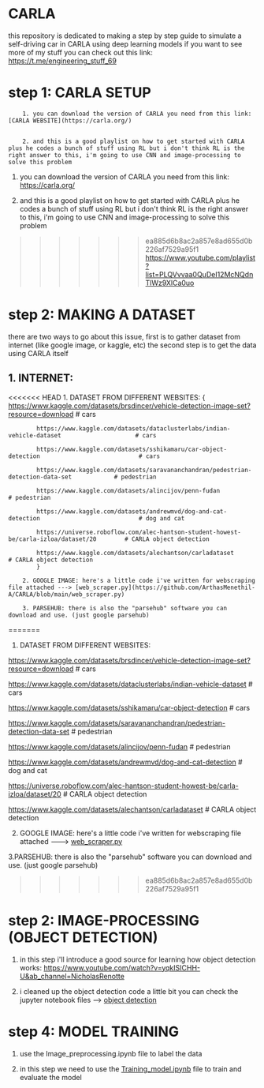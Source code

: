 # CARLA
 this repository is dedicated to making a step by step guide to simulate a self-driving car in CARLA using deep learning models 
 if you want to see more of my stuff you can check out this link:
 https://t.me/engineering_stuff_69

# step 1: CARLA SETUP

        1. you can download the version of CARLA you need from this link: [CARLA WEBSITE](https://carla.org/)


        2. and this is a good playlist on how to get started with CARLA plus he codes a bunch of stuff using RL but i don't think RL is the right answer to this, i'm going to use CNN and image-processing to solve this problem

1. you can download the version of CARLA you need from this link: 
 https://carla.org/

2. and this is a good playlist on how to get started with CARLA plus he codes a bunch of stuff using RL but i don't think RL is the right answer to this, i'm going to use CNN and image-processing to solve this problem
>>>>>>> ea885d6b8ac2a857e8ad655d0b226af7529a95f1
 https://www.youtube.com/playlist?list=PLQVvvaa0QuDeI12McNQdnTlWz9XlCa0uo

# step 2: MAKING A DATASET
 there are two ways to go about this issue, first is to gather dataset from internet (like google image, or kaggle, etc) 
 the second step is to get the data using CARLA itself
 
 ## 1. INTERNET:
<<<<<<< HEAD
        1. DATASET FROM DIFFERENT WEBSITES:
            {
            https://www.kaggle.com/datasets/brsdincer/vehicle-detection-image-set?resource=download    # cars

            https://www.kaggle.com/datasets/dataclusterlabs/indian-vehicle-dataset                     # cars

            https://www.kaggle.com/datasets/sshikamaru/car-object-detection                            # cars

            https://www.kaggle.com/datasets/saravananchandran/pedestrian-detection-data-set            # pedestrian

            https://www.kaggle.com/datasets/alincijov/penn-fudan                                       # pedestrian

            https://www.kaggle.com/datasets/andrewmvd/dog-and-cat-detection                            # dog and cat

            https://universe.roboflow.com/alec-hantson-student-howest-be/carla-izloa/dataset/20        # CARLA object detection 

            https://www.kaggle.com/datasets/alechantson/carladataset                                   # CARLA object detection
            }
   
        2. GOOGLE IMAGE: here's a little code i've written for webscraping file attached ---> [web_scraper.py](https://github.com/ArthasMenethil-A/CARLA/blob/main/web_scraper.py)

        3. PARSEHUB: there is also the "parsehub" software you can download and use. (just google parsehub)
=======
 1. DATASET FROM DIFFERENT WEBSITES:

   https://www.kaggle.com/datasets/brsdincer/vehicle-detection-image-set?resource=download    # cars

   https://www.kaggle.com/datasets/dataclusterlabs/indian-vehicle-dataset                     # cars

   https://www.kaggle.com/datasets/sshikamaru/car-object-detection                            # cars

   https://www.kaggle.com/datasets/saravananchandran/pedestrian-detection-data-set            # pedestrian

   https://www.kaggle.com/datasets/alincijov/penn-fudan                                       # pedestrian

   https://www.kaggle.com/datasets/andrewmvd/dog-and-cat-detection                            # dog and cat

   https://universe.roboflow.com/alec-hantson-student-howest-be/carla-izloa/dataset/20        # CARLA object detection 

   https://www.kaggle.com/datasets/alechantson/carladataset                                   # CARLA object detection
   
2. GOOGLE IMAGE: here's a little code i've written for webscraping file attached ---> [web_scraper.py](https://github.com/ArthasMenethil-A/CARLA/blob/main/web_scraper.py)
  
3.PARSEHUB: there is also the "parsehub" software you can download and use. (just google parsehub)
>>>>>>> ea885d6b8ac2a857e8ad655d0b226af7529a95f1

# step 2: IMAGE-PROCESSING (OBJECT DETECTION)

 1. in this step i'll introduce a good source for learning how object detection works:
 https://www.youtube.com/watch?v=yqkISICHH-U&ab_channel=NicholasRenotte

 2. i cleaned up the object detection code a little bit you can check the jupyter notebook files --> [object detection](https://github.com/ArthasMenethil-A/CARLA/tree/main/object%20detection)

# step 4: MODEL TRAINING

 1. use the Image_preprocessing.ipynb file to label the data

 2. in this step we need to use the [Training_model.ipynb](https://github.com/ArthasMenethil-A/CARLA/blob/main/object%20detection/Training_model.ipynb) file to train and evaluate the model

